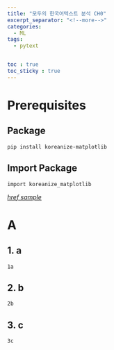 ```yaml
---
title: "모두의 한국어텍스트 분석 CH0"
excerpt_separator: "<!--more-->"
categories:
  - ML
tags:
  - pytext


toc : true
toc_sticky : true
---
```


# Prerequisites
## Package 
```
pip install koreanize-matplotlib

```

## Import Package 
```
import koreanize_matplotlib

```

<cite><a href="http://www.brainyquote.com/quotes/quotes/m/marktwain163473.html">href sample</a></cite>

# A  
## 1. a
```
1a
```


## 2. b
```
2b
```

## 3. c

```
3c
```